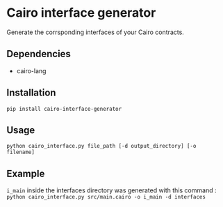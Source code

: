 # Cairo interface generator

Generate the corrsponding interfaces of your Cairo contracts.

## Dependencies
- cairo-lang

## Installation
`pip install cairo-interface-generator`

## Usage
```python cairo_interface.py file_path [-d output_directory] [-o filename]```


## Example
`i_main` inside the interfaces directory was generated with this command : 
```python cairo_interface.py src/main.cairo -o i_main -d interfaces```